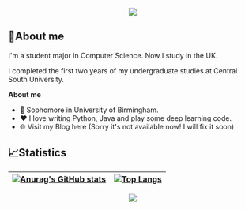 <!-- <p align="center"><a href="https://git.io/typing-svg"><img src="https://readme-typing-svg.herokuapp.com?font=Fira+Code&size=30&pause=4000&color=0B2734&width=435&lines=Linley+Shi+(indexss)" alt="Typing SVG" /></a></p> -->

<!-- [![GitHub WidgetBox](https://github-widgetbox.vercel.app/api/profile?username=indexss&theme=darkmode&data=followers,repositories,stars,commits)](https://github.com/indexss) -->
 <p align="center"><a href="https://github.com/indexss"><img src="https://github-widgetbox.vercel.app/api/profile?username=indexss&theme=darkmode&data=followers,repositories,stars,commits" /></a></p> 

## 🥱About me

I'm a student major in Computer Science. Now I study in the UK.

I completed the first two years of my undergraduate studies at Central South University.

**About me**

- 📖 Sophomore in University of Birmingham.
- ❤️ I love writing Python, Java and play some deep learning code.
- 🌐 Visit my Blog here (Sorry it's not available now! I will fix it soon)


## 📈Statistics
| [![Anurag's GitHub stats](https://github-readme-stats.vercel.app/api?username=indexss&theme=transparent&hide_border=true)](https://github.com/anuraghazra/github-readme-stats) | [![Top Langs](https://github-readme-stats.vercel.app/api/top-langs/?username=indexss&layout=compact&theme=transparent&hide_border=true)](https://github.com/anuraghazra/github-readme-stats) |
| ------------------------------------------------------------ | ------------------------------------------------------------ |

 <p align="center"><a href=""><img src="https://github-profile-summary-cards.vercel.app/api/cards/profile-details?username=indexss&theme=github_dark" /></a></p> 

<!-- <div align="center">
    <img  src="https://github-readme-streak-stats.herokuapp.com/?user=indexss&hide_border=false" />
</div> -->
